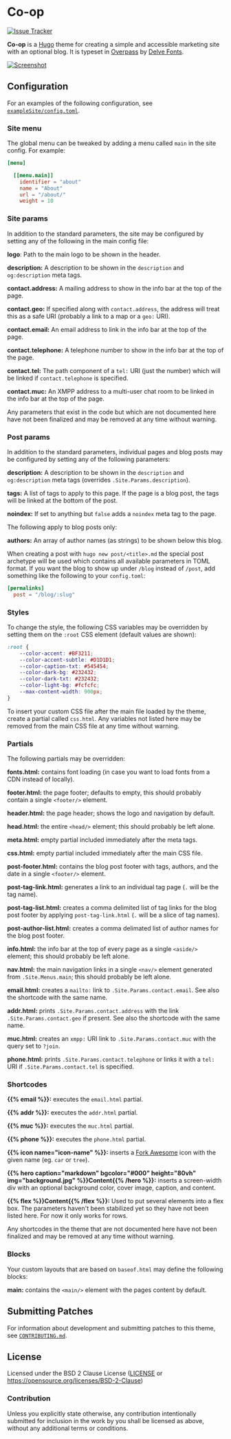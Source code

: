 # Co-op

[![Issue Tracker][badge]][issues]

**Co-op** is a [Hugo] theme for creating a simple and accessible marketing site
with an optional blog.
It is typeset in [Overpass] by [Delve Fonts].

[![Screenshot][screenshot]][screenshot]

[badge]: https://img.shields.io/badge/issues-samwhited%2fco--op-green.svg?longCache=true&style=popout-square&label=todo
[issues]: https://todo.sr.ht/~samwhited/co-op
[Hugo]: https://gohugo.io/
[Overpass]: https://overpassfont.org/
[Delve Fonts]: https://www.delvefonts.com/
[screenshot]: https://git.sr.ht/~samwhited/co-op/blob/refs/heads/master/images/screenshot.png


## Configuration

For an examples of the following configuration, see [`exampleSite/config.toml`].

[`exampleSite/config.toml`]: https://git.sr.ht/~samwhited/co-op/tree/master/exampleSite/config.toml


### Site menu

The global menu can be tweaked by adding a menu called `main` in the site
config. For example:

```toml
[menu]

  [[menu.main]]
    identifier = "about"
    name = "About"
    url = "/about/"
    weight = 10
```


### Site params

In addition to the standard parameters, the site may be configured by setting
any of the following in the main config file:

**logo**: Path to the main logo to be shown in the header.

**description:** A description to be shown in the `description` and
`og:description` meta tags.

**contact.address:** A mailing address to show in the info bar at the top of the
page.

**contact.geo:** If specified along with `contact.address`, the address will
treat this as a safe URI (probably a link to a map or a `geo:` URI).

**contact.email:** An email address to link in the info bar at the top of the
page.

**contact.telephone:** A telephone number to show in the info bar at the top of
the page.

**contact.tel:** The path component of a `tel:` URI (just the number) which will
be linked if `contact.telephone` is specified.

**contact.muc:** An XMPP address to a multi-user chat room to be linked in the
info bar at the top of the page.

Any parameters that exist in the code but which are not documented here have not
been finalized and may be removed at any time without warning.


### Post params

In addition to the standard parameters, individual pages and blog posts may be
configured by setting any of the following parameters:

**description:** A description to be shown in the `description` and
`og:description` meta tags (overrides `.Site.Params.description`).

**tags:** A list of tags to apply to this page. If the page is a blog post, the
tags will be linked at the bottom of the post.

**noindex:** If set to anything but `false` adds a `noindex` meta tag to the
page.

The following apply to blog posts only:

**authors:** An array of author names (as strings) to be shown below this blog.

When creating a post with `hugo new post/<title>.md` the special post archetype
will be used which contains all available parameters in TOML format.
If you want the blog to show up under `/blog` instead of `/post`, add something
like the following to your `config.toml`:

```toml
[permalinks]
  post = "/blog/:slug"
```


### Styles

To change the style, the following CSS variables may be overridden by setting
them on the `:root` CSS element (default values are shown):

```css
:root {
	--color-accent: #BF3211;
	--color-accent-subtle: #D1D1D1;
	--color-caption-txt: #545454;
	--color-dark-bg: #232432;
	--color-dark-txt: #232432;
	--color-light-bg: #fcfcfc;
	--max-content-width: 900px;
}
```

To insert your custom CSS file after the main file loaded by the theme, create a
partial called `css.html`.
Any variables not listed here may be removed from the main CSS file at any time
without warning.


### Partials

The following partials may be overridden:

**fonts.html:** contains font loading (in case you want to load fonts from a CDN
instead of locally).

**footer.html:** the page footer; defaults to empty, this should probably
contain a single `<footer/>` element.

**header.html:** the page header; shows the logo and navigation by default.

**head.html:** the entire `<head/>` element; this should probably be left alone.

**meta.html:** empty partial included immediately after the meta tags.

**css.html:** empty partial included immediately after the main CSS file.

**post-footer.html:** contains the blog post footer with tags, authors, and the
date in a single `<footer/>` element.

**post-tag-link.html:** generates a link to an individual tag page (`.` will be
the tag name).

**post-tag-list.html:** creates a comma delimited list of tag links for the blog
post footer by applying `post-tag-link.html` (`.` will be a slice of tag names).

**post-author-list.html:** creates a comma delimated list of author names for
the blog post footer.

**info.html:** the info bar at the top of every page as a single `<aside/>`
element; this should probably be left alone.

**nav.html:** the main navigation links in a single `<nav/>` element generated
from `.Site.Menus.main`; this should probably be left alone.

**email.html:** creates a `mailto:` link to `.Site.Params.contact.email`. See
also the shortcode with the same name.

**addr.html:** prints `.Site.Params.contact.address` with the link
`.Site.Params.contact.geo` if present. See also the shortcode with the same
name.

**muc.html:** creates an `xmpp:` URI link to `.Site.Params.contact.muc` with the
query set to `?join`.

**phone.html:** prints `.Site.Params.contact.telephone` or links it with a
`tel:` URI if `.Site.Params.contact.tel` is specified.

### Shortcodes

**{{% email %}}:** executes the `email.html` partial.

**{{% addr %}}:** executes the `addr.html` partial.

**{{% muc %}}:** executes the `muc.html` partial.

**{{% phone %}}:** executes the `phone.html` partial.

**{{% icon name="icon-name" %}}:** inserts a [Fork Awesome] icon with the given
name (eg. `car` or `tree`).

**{{% hero caption="markdown" bgcolor="#000" height="80vh" img="background.jpg"
%}}Content{{% /hero %}}:** inserts a screen-width div with an optional
background color, cover image, caption, and content.

**{{% flex %}}Content{{% /flex %}}:** Used to put several elements into a flex
box.
The parameters haven't been stabilized yet so they have not been listed here.
For now it only works for rows.

Any shortcodes in the theme that are not documented here have not been finalized
and may be removed at any time without warning.

[Fork Awesome]: https://forkaweso.me/Fork-Awesome/


### Blocks

Your custom layouts that are based on `baseof.html` may define the following
blocks:

**main:** contains the `<main/>` element with the pages content by default.


## Submitting Patches

For information about development and submitting patches to this theme, see
[`CONTRIBUTING.md`].

[`CONTRIBUTING.md`]: https://git.sr.ht/~samwhited/co-op/tree/master/CONTRIBUTING.md


## License

Licensed under the BSD 2 Clause License ([LICENSE] or
https://opensource.org/licenses/BSD-2-Clause)

[LICENSE]: https://git.sr.ht/~samwhited/co-op/tree/master/LICENSE.md


### Contribution

Unless you explicitly state otherwise, any contribution intentionally submitted
for inclusion in the work by you shall be licensed as above, without any
additional terms or conditions.

